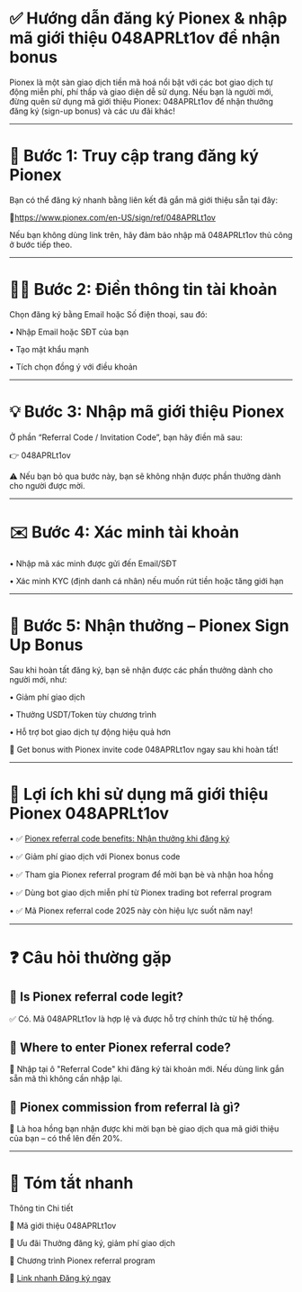 <h1>✅ Hướng dẫn đăng ký Pionex & nhập mã giới thiệu 048APRLt1ov để nhận bonus</h1>

Pionex là một sàn giao dịch tiền mã hoá nổi bật với các bot giao dịch tự động miễn phí, phí thấp và giao diện dễ sử dụng. Nếu bạn là người mới, đừng quên sử dụng mã giới thiệu Pionex: 048APRLt1ov để nhận thưởng đăng ký (sign-up bonus) và các ưu đãi khác!
________________________________________
<h1>📝 Bước 1: Truy cập trang đăng ký Pionex</h1>

Bạn có thể đăng ký nhanh bằng liên kết đã gắn mã giới thiệu sẵn tại đây:

🔗<a href="https://www.pionex.com/signUp?r=048APRLt1ov">https://www.pionex.com/en-US/sign/ref/048APRLt1ov</a>

Nếu bạn không dùng link trên, hãy đảm bảo nhập mã 048APRLt1ov thủ công ở bước tiếp theo.
________________________________________
<h1>🧑‍💻 Bước 2: Điền thông tin tài khoản</h1>

Chọn đăng ký bằng Email hoặc Số điện thoại, sau đó:

•	Nhập Email hoặc SĐT của bạn

•	Tạo mật khẩu mạnh

•	Tích chọn đồng ý với điều khoản
________________________________________

<h1>💡 Bước 3: Nhập mã giới thiệu Pionex</h1>

Ở phần “Referral Code / Invitation Code”, bạn hãy điền mã sau:

👉 048APRLt1ov

⚠️ Nếu bạn bỏ qua bước này, bạn sẽ không nhận được phần thưởng dành cho người được mời.
________________________________________
<h1>✉️ Bước 4: Xác minh tài khoản</h1>

•	Nhập mã xác minh được gửi đến Email/SĐT

•	Xác minh KYC (định danh cá nhân) nếu muốn rút tiền hoặc tăng giới hạn
________________________________________
<h1>🎁 Bước 5: Nhận thưởng – Pionex Sign Up Bonus</h1>

Sau khi hoàn tất đăng ký, bạn sẽ nhận được các phần thưởng dành cho người mới, như:

•	Giảm phí giao dịch

•	Thưởng USDT/Token tùy chương trình

•	Hỗ trợ bot giao dịch tự động hiệu quả hơn

🎉 Get bonus with Pionex invite code 048APRLt1ov ngay sau khi hoàn tất!
________________________________________
<h1>🎯 Lợi ích khi sử dụng mã giới thiệu Pionex 048APRLt1ov</h1>

•	✅ <a href="https://www.pionex.com/signUp?r=048APRLt1ov">Pionex referral code benefits: Nhận thưởng khi đăng ký</a>

•	✅ Giảm phí giao dịch với Pionex bonus code

•	✅ Tham gia Pionex referral program để mời bạn bè và nhận hoa hồng

•	✅ Dùng bot giao dịch miễn phí từ Pionex trading bot referral program

•	✅ Mã Pionex referral code 2025 này còn hiệu lực suốt năm nay!
________________________________________
<h1>❓ Câu hỏi thường gặp</h1>

<h2>🔹 Is Pionex referral code legit?</h2>

✅ Có. Mã 048APRLt1ov là hợp lệ và được hỗ trợ chính thức từ hệ thống.

<h2>🔹 Where to enter Pionex referral code?</h2>

🧾 Nhập tại ô "Referral Code" khi đăng ký tài khoản mới. Nếu dùng link gắn sẵn mã thì không cần nhập lại.

<h2>🔹 Pionex commission from referral là gì?</h2>

💸 Là hoa hồng bạn nhận được khi mời bạn bè giao dịch qua mã giới thiệu của bạn – có thể lên đến 20%.
________________________________________
<h1>📌 Tóm tắt nhanh</h1>

Thông tin	Chi tiết

💬 Mã giới thiệu	048APRLt1ov

🎁 Ưu đãi	Thưởng đăng ký, giảm phí giao dịch

🤝 Chương trình	Pionex referral program

🔗 <a href="https://www.pionex.com/signUp?r=048APRLt1ov">Link nhanh Đăng ký ngay</a>


